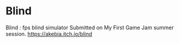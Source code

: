 # Blind
Blind : fps blind simulator 
Submitted on My First Game Jam summer session.
https://akebia.itch.io/blind
